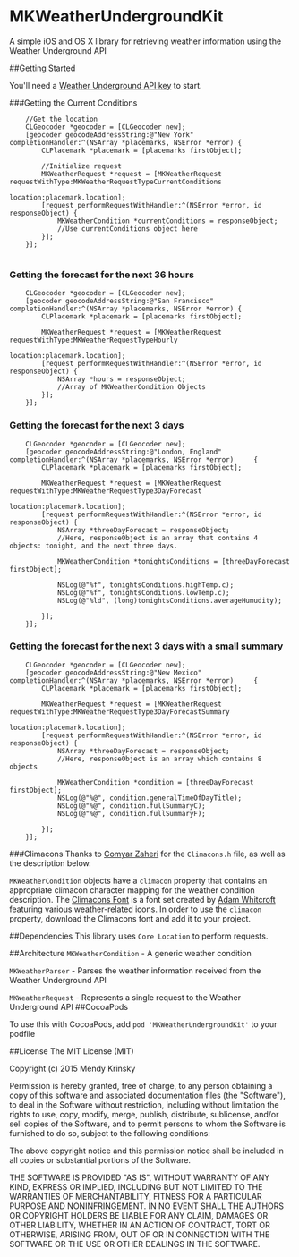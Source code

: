 # MKWeatherUndergroundKit
A simple iOS and OS X library for retrieving weather information using the Weather Underground API


##Getting Started

You'll need a [Weather Underground API key](http://www.wunderground.com/weather/api/) to start.

###Getting the Current Conditions
````smalltalk
    //Get the location
    CLGeocoder *geocoder = [CLGeocoder new];
    [geocoder geocodeAddressString:@"New York" completionHandler:^(NSArray *placemarks, NSError *error) {
        CLPlacemark *placemark = [placemarks firstObject];
        
        //Initialize request
        MKWeatherRequest *request = [MKWeatherRequest requestWithType:MKWeatherRequestTypeCurrentConditions
                                                             location:placemark.location];
        [request performRequestWithHandler:^(NSError *error, id responseObject) {
            MKWeatherCondition *currentConditions = responseObject;
            //Use currentConditions object here
        }];
    }];
  
````
### Getting the forecast for the next 36 hours
````smalltalk
    CLGeocoder *geocoder = [CLGeocoder new];
    [geocoder geocodeAddressString:@"San Francisco" completionHandler:^(NSArray *placemarks, NSError *error) {
        CLPlacemark *placemark = [placemarks firstObject];
        
        MKWeatherRequest *request = [MKWeatherRequest requestWithType:MKWeatherRequestTypeHourly
                                                             location:placemark.location];
        [request performRequestWithHandler:^(NSError *error, id responseObject) {
            NSArray *hours = responseObject;
            //Array of MKWeatherCondition Objects
        }];
    }];
````
### Getting the forecast for the next 3 days
 
````
    CLGeocoder *geocoder = [CLGeocoder new];
    [geocoder geocodeAddressString:@"London, England" completionHandler:^(NSArray *placemarks, NSError *error)     {
        CLPlacemark *placemark = [placemarks firstObject];
        
        MKWeatherRequest *request = [MKWeatherRequest requestWithType:MKWeatherRequestType3DayForecast
                                                             location:placemark.location];
        [request performRequestWithHandler:^(NSError *error, id responseObject) {
            NSArray *threeDayForecast = responseObject;
            //Here, responseObject is an array that contains 4 objects: tonight, and the next three days.

            MKWeatherCondition *tonightsConditions = [threeDayForecast firstObject];
            
            NSLog(@"%f", tonightsConditions.highTemp.c);
            NSLog(@"%f", tonightsConditions.lowTemp.c);
            NSLog(@"%ld", (long)tonightsConditions.averageHumudity);
            
        }];
    }];
````

### Getting the forecast for the next 3 days with a small summary
````
    CLGeocoder *geocoder = [CLGeocoder new];
    [geocoder geocodeAddressString:@"New Mexico" completionHandler:^(NSArray *placemarks, NSError *error)     {
        CLPlacemark *placemark = [placemarks firstObject];
        
        MKWeatherRequest *request = [MKWeatherRequest requestWithType:MKWeatherRequestType3DayForecastSummary
                                                             location:placemark.location];
        [request performRequestWithHandler:^(NSError *error, id responseObject) {
            NSArray *threeDayForecast = responseObject;
            //Here, responseObject is an array which contains 8 objects
            
            MKWeatherCondition *condition = [threeDayForecast firstObject];
            NSLog(@"%@", condition.generalTimeOfDayTitle);
            NSLog(@"%@", condition.fullSummaryC);
            NSLog(@"%@", condition.fullSummaryF);
            
        }];
    }];
````

###Climacons
Thanks to [Comyar Zaheri](https://github.com/comyarzaheri) for the `Climacons.h` file, as well as the description below.


`MKWeatherCondition` objects have a `climacon` property that contains an appropriate climacon character mapping for the weather condition description. The [Climacons Font](http://adamwhitcroft.com/climacons/font/) is a font set created by [Adam Whitcroft](http://adamwhitcroft.com/) featuring various weather-related icons. In order to use the `climacon` property, download the Climacons font and add it to your project. 

##Dependencies
This library uses `Core Location` to perform requests.

##Architecture
`MKWeatherCondition` - A generic weather condition

`MKWeatherParser` - Parses the weather information received from the Weather Underground API

`MKWeatherRequest` - Represents a single request to the Weather Underground API
##CocoaPods

To use this with CocoaPods, add `pod 'MKWeatherUndergroundKit'` to your podfile

##License
The MIT License (MIT)

Copyright (c) 2015 Mendy Krinsky

Permission is hereby granted, free of charge, to any person obtaining a copy
of this software and associated documentation files (the "Software"), to deal
in the Software without restriction, including without limitation the rights
to use, copy, modify, merge, publish, distribute, sublicense, and/or sell
copies of the Software, and to permit persons to whom the Software is
furnished to do so, subject to the following conditions:

The above copyright notice and this permission notice shall be included in all
copies or substantial portions of the Software.

THE SOFTWARE IS PROVIDED "AS IS", WITHOUT WARRANTY OF ANY KIND, EXPRESS OR
IMPLIED, INCLUDING BUT NOT LIMITED TO THE WARRANTIES OF MERCHANTABILITY,
FITNESS FOR A PARTICULAR PURPOSE AND NONINFRINGEMENT. IN NO EVENT SHALL THE
AUTHORS OR COPYRIGHT HOLDERS BE LIABLE FOR ANY CLAIM, DAMAGES OR OTHER
LIABILITY, WHETHER IN AN ACTION OF CONTRACT, TORT OR OTHERWISE, ARISING FROM,
OUT OF OR IN CONNECTION WITH THE SOFTWARE OR THE USE OR OTHER DEALINGS IN THE
SOFTWARE.
